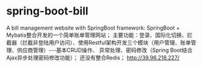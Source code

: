 # spring-boot-bill
A bill management website with SpringBoot framework:
SpringBoot + Mybatis整合开发的一个简单账单管理网站；
主要功能：登录、国际化切换、拦截器（拦截非登陆用户访问）、使用Restful架构开发三个模块（用户管理、账单管理、供应商管理）---基本CRUD操作、
异常处理、密码修改（Spring Boot结合Ajax异步处理密码修改功能）；
还没有整合Redis；
http://39.96.218.227/
